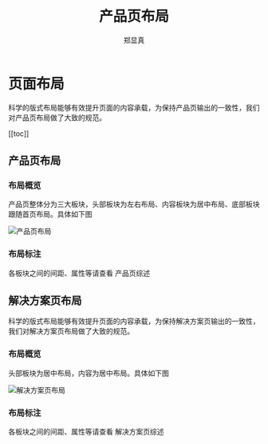 ﻿---
title: 产品页布局
author: 郑显真
sidebarDepth: 1
---

# 页面布局


科学的版式布局能够有效提升页面的内容承载，为保持产品页输出的一致性，我们对产品页布局做了大致的规范。


[[toc]]


## 产品页布局

### 布局概览


产品页整体分为三大板块，头部板块为左右布局、内容板块为居中布局、底部板块跟随首页布局。具体如下图

![产品页布局](http://baiduyun-guideline.bj.bcebos.com/portal%2FComposingLayout%2F%E4%BA%A7%E5%93%81%E9%A1%B5%E5%B8%83%E5%B1%80%402x.jpg)


### 布局标注


各板块之间的间距、属性等请查看  产品页综述

## 解决方案页布局


科学的版式布局能够有效提升页面的内容承载，为保持解决方案页输出的一致性，我们对解决方案页布局做了大致的规范。



### 布局概览


头部板块为居中布局，内容为居中布局。具体如下图

![解决方案页布局](http://baiduyun-guideline.bj.bcebos.com/portal%2FComposingLayout%2F%E8%A7%A3%E5%86%B3%E6%96%B9%E6%A1%88%E9%A1%B5%E5%B8%83%E5%B1%80%402x.jpg)


### 布局标注


各板块之间的间距、属性等请查看  解决方案页综述
